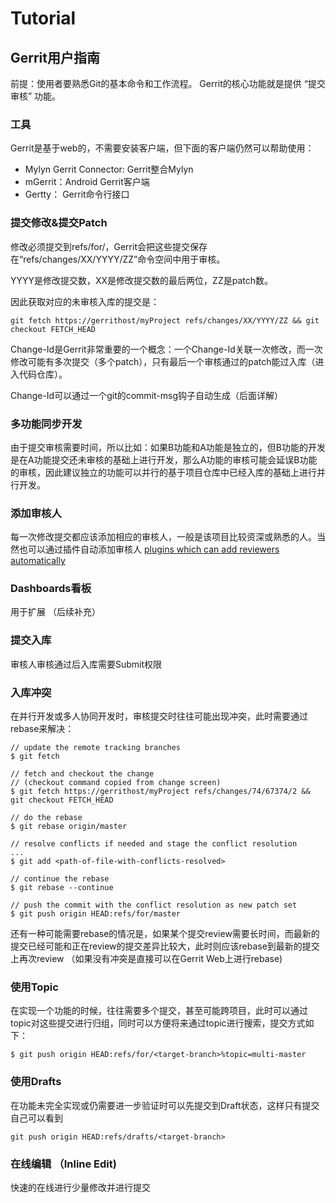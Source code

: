 # Tutorial

## Gerrit用户指南

前提：使用者要熟悉Git的基本命令和工作流程。
Gerrit的核心功能就是提供 “提交审核” 功能。

### 工具

Gerrit是基于web的，不需要安装客户端，但下面的客户端仍然可以帮助使用：

* Mylyn Gerrit Connector: Gerrit整合Mylyn
* mGerrit：Android Gerrit客户端
* Gertty： Gerrit命令行接口

### 提交修改&提交Patch

修改必须提交到refs/for/<branch-name>，Gerrit会把这些提交保存在“refs/changes/XX/YYYY/ZZ”命令空间中用于审核。

YYYY是修改提交数，XX是修改提交数的最后两位，ZZ是patch数。

因此获取对应的未审核入库的提交是：

`git fetch https://gerrithost/myProject refs/changes/XX/YYYY/ZZ && git checkout FETCH_HEAD`

Change-Id是Gerrit非常重要的一个概念：一个Change-Id关联一次修改，而一次修改可能有多次提交（多个patch），只有最后一个审核通过的patch能过入库（进入代码仓库）。

Change-Id可以通过一个git的commit-msg钩子自动生成（后面详解）

### 多功能同步开发

由于提交审核需要时间，所以比如：如果B功能和A功能是独立的，但B功能的开发是在A功能提交还未审核的基础上进行开发，那么A功能的审核可能会延误B功能的审核，因此建议独立的功能可以并行的基于项目仓库中已经入库的基础上进行并行开发。

### 添加审核人

每一次修改提交都应该添加相应的审核人，一般是该项目比较资深或熟悉的人。当然也可以通过插件自动添加审核人 [plugins which can add reviewers automatically](gerrit/Documentation/intro-project-owner.html#reviewers)

### Dashboards看板

用于扩展 （后续补充）

### 提交入库 

审核人审核通过后入库需要Submit权限

### 入库冲突

在并行开发或多人协同开发时，审核提交时往往可能出现冲突，此时需要通过rebase来解决：

    // update the remote tracking branches
    $ git fetch
    
    // fetch and checkout the change
    // (checkout command copied from change screen)
    $ git fetch https://gerrithost/myProject refs/changes/74/67374/2 && git checkout FETCH_HEAD
    
    // do the rebase
    $ git rebase origin/master
    
    // resolve conflicts if needed and stage the conflict resolution
    ...
    $ git add <path-of-file-with-conflicts-resolved>
    
    // continue the rebase
    $ git rebase --continue
    
    // push the commit with the conflict resolution as new patch set
    $ git push origin HEAD:refs/for/master

 还有一种可能需要rebase的情况是，如果某个提交review需要长时间，而最新的提交已经可能和正在review的提交差异比较大，此时则应该rebase到最新的提交上再次review （如果没有冲突是直接可以在Gerrit Web上进行rebase)

### 使用Topic

在实现一个功能的时候，往往需要多个提交，甚至可能跨项目，此时可以通过topic对这些提交进行归组，同时可以方便将来通过topic进行搜索，提交方式如下：

`$ git push origin HEAD:refs/for/<target-branch>%topic=multi-master`

### 使用Drafts

在功能未完全实现或仍需要进一步验证时可以先提交到Draft状态，这样只有提交自己可以看到
 
`git push origin HEAD:refs/drafts/<target-branch>`

### 在线编辑 （Inline Edit)

快速的在线进行少量修改并进行提交



